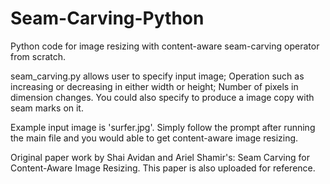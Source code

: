 # Seam-Carving-Python
Python code for image resizing with content-aware seam-carving operator from scratch.

seam_carving.py allows user to specify input image; Operation such as increasing or decreasing in either width or height; Number of pixels in dimension changes. You could also specify to produce a image copy with seam marks on it.

Example input image is 'surfer.jpg'. Simply follow the prompt after running the main file and you would able to get content-aware image resizing.

Original paper work by Shai Avidan and Ariel Shamir's: Seam Carving for Content-Aware Image Resizing. This paper is also uploaded for reference.
